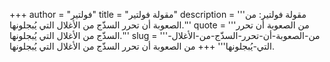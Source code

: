 +++
author = "فولتير"
title = "مقولة فولتير"
description = '''مقولة فولتير: من الصعوبة أن تحرر السذّج من الأغلال التي يُبجلونها.'''
quote = '''من الصعوبة أن تحرر السذّج من الأغلال التي يُبجلونها.'''
slug = '''من-الصعوبة-أن-تحرر-السذّج-من-الأغلال-التي-يُبجلونها'''
+++
من الصعوبة أن تحرر السذّج من الأغلال التي يُبجلونها.
